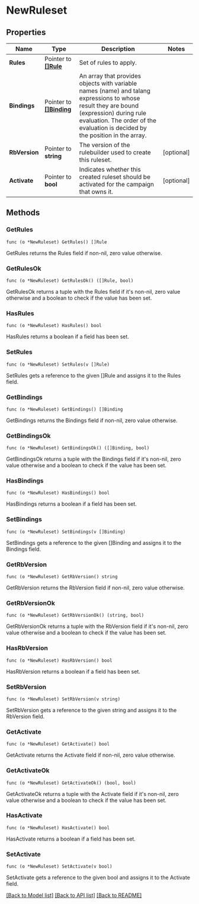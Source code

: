 # NewRuleset

## Properties

Name | Type | Description | Notes
------------ | ------------- | ------------- | -------------
**Rules** | Pointer to [**[]Rule**](Rule.md) | Set of rules to apply. | 
**Bindings** | Pointer to [**[]Binding**](Binding.md) | An array that provides objects with variable names (name) and talang expressions to whose result they are bound (expression) during rule evaluation. The order of the evaluation is decided by the position in the array. | 
**RbVersion** | Pointer to **string** | The version of the rulebuilder used to create this ruleset. | [optional] 
**Activate** | Pointer to **bool** | Indicates whether this created ruleset should be activated for the campaign that owns it. | [optional] 

## Methods

### GetRules

`func (o *NewRuleset) GetRules() []Rule`

GetRules returns the Rules field if non-nil, zero value otherwise.

### GetRulesOk

`func (o *NewRuleset) GetRulesOk() ([]Rule, bool)`

GetRulesOk returns a tuple with the Rules field if it's non-nil, zero value otherwise
and a boolean to check if the value has been set.

### HasRules

`func (o *NewRuleset) HasRules() bool`

HasRules returns a boolean if a field has been set.

### SetRules

`func (o *NewRuleset) SetRules(v []Rule)`

SetRules gets a reference to the given []Rule and assigns it to the Rules field.

### GetBindings

`func (o *NewRuleset) GetBindings() []Binding`

GetBindings returns the Bindings field if non-nil, zero value otherwise.

### GetBindingsOk

`func (o *NewRuleset) GetBindingsOk() ([]Binding, bool)`

GetBindingsOk returns a tuple with the Bindings field if it's non-nil, zero value otherwise
and a boolean to check if the value has been set.

### HasBindings

`func (o *NewRuleset) HasBindings() bool`

HasBindings returns a boolean if a field has been set.

### SetBindings

`func (o *NewRuleset) SetBindings(v []Binding)`

SetBindings gets a reference to the given []Binding and assigns it to the Bindings field.

### GetRbVersion

`func (o *NewRuleset) GetRbVersion() string`

GetRbVersion returns the RbVersion field if non-nil, zero value otherwise.

### GetRbVersionOk

`func (o *NewRuleset) GetRbVersionOk() (string, bool)`

GetRbVersionOk returns a tuple with the RbVersion field if it's non-nil, zero value otherwise
and a boolean to check if the value has been set.

### HasRbVersion

`func (o *NewRuleset) HasRbVersion() bool`

HasRbVersion returns a boolean if a field has been set.

### SetRbVersion

`func (o *NewRuleset) SetRbVersion(v string)`

SetRbVersion gets a reference to the given string and assigns it to the RbVersion field.

### GetActivate

`func (o *NewRuleset) GetActivate() bool`

GetActivate returns the Activate field if non-nil, zero value otherwise.

### GetActivateOk

`func (o *NewRuleset) GetActivateOk() (bool, bool)`

GetActivateOk returns a tuple with the Activate field if it's non-nil, zero value otherwise
and a boolean to check if the value has been set.

### HasActivate

`func (o *NewRuleset) HasActivate() bool`

HasActivate returns a boolean if a field has been set.

### SetActivate

`func (o *NewRuleset) SetActivate(v bool)`

SetActivate gets a reference to the given bool and assigns it to the Activate field.


[[Back to Model list]](../README.md#documentation-for-models) [[Back to API list]](../README.md#documentation-for-api-endpoints) [[Back to README]](../README.md)


